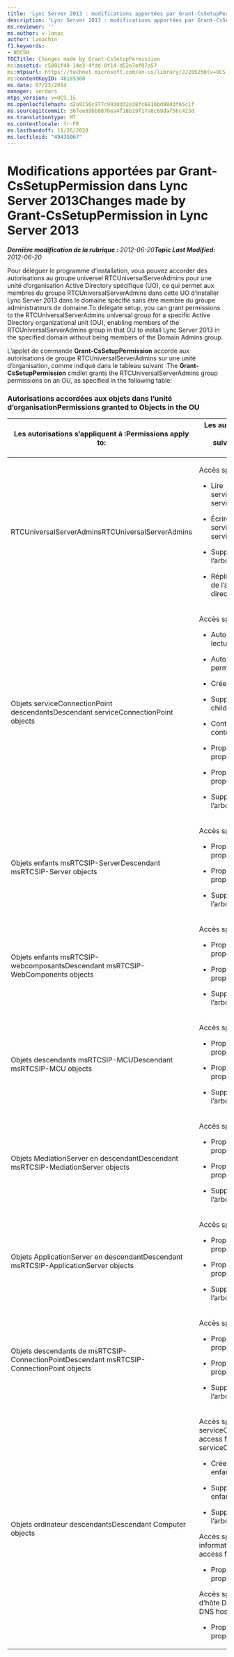```yaml
---
title: 'Lync Server 2013 : modifications apportées par Grant-CsSetupPermission'
description: 'Lync Server 2013 : modifications apportées par Grant-CsSetupPermission.'
ms.reviewer: ''
ms.author: v-lanac
author: lanachin
f1.keywords:
- NOCSH
TOCTitle: Changes made by Grant-CsSetupPermission
ms:assetid: c5801f48-14e3-4fdd-8f14-d52e7af07a57
ms:mtpsurl: https://technet.microsoft.com/en-us/library/JJ205250(v=OCS.15)
ms:contentKeyID: 48185360
ms.date: 07/23/2014
manager: serdars
mtps_version: v=OCS.15
ms.openlocfilehash: d2a9156c977c993dd32e38fc6816bd08d3f65c1f
ms.sourcegitcommit: 36fee89bb887bea4f18b19f17a8c69daf5bc423d
ms.translationtype: MT
ms.contentlocale: fr-FR
ms.lasthandoff: 11/26/2020
ms.locfileid: "49435067"
---
```

# <a name="changes-made-by-grant-cssetuppermission-in-lync-server-2013"></a><span data-ttu-id="ce535-103">Modifications apportées par Grant-CsSetupPermission dans Lync Server 2013</span><span class="sxs-lookup"><span data-stu-id="ce535-103">Changes made by Grant-CsSetupPermission in Lync Server 2013</span></span>

<div data-xmlns="http://www.w3.org/1999/xhtml">

<div class="topic" data-xmlns="http://www.w3.org/1999/xhtml" data-msxsl="urn:schemas-microsoft-com:xslt" data-cs="https://msdn.microsoft.com/">

<div data-asp="https://msdn2.microsoft.com/asp">



</div>

<div id="mainSection">

<div id="mainBody"><span data-ttu-id="ce535-104">

<span> </span></span><span class="sxs-lookup"><span data-stu-id="ce535-104">

<span> </span></span></span>

<span data-ttu-id="ce535-105">_**Dernière modification de la rubrique :** 2012-06-20_</span><span class="sxs-lookup"><span data-stu-id="ce535-105">_**Topic Last Modified:** 2012-06-20_</span></span>

<span data-ttu-id="ce535-106">Pour déléguer le programme d’installation, vous pouvez accorder des autorisations au groupe universel RTCUniversalServerAdmins pour une unité d’organisation Active Directory spécifique (UO), ce qui permet aux membres du groupe RTCUniversalServerAdmins dans cette UO d’installer Lync Server 2013 dans le domaine spécifié sans être membre du groupe administrateurs de domaine.</span><span class="sxs-lookup"><span data-stu-id="ce535-106">To delegate setup, you can grant permissions to the RTCUniversalServerAdmins universal group for a specific Active Directory organizational unit (OU), enabling members of the RTCUniversalServerAdmins group in that OU to install Lync Server 2013 in the specified domain without being members of the Domain Admins group.</span></span>

<span data-ttu-id="ce535-107">L’applet de commande **Grant-CsSetupPermission** accorde aux autorisations de groupe RTCUniversalServerAdmins sur une unité d’organisation, comme indiqué dans le tableau suivant :</span><span class="sxs-lookup"><span data-stu-id="ce535-107">The **Grant-CsSetupPermission** cmdlet grants the RTCUniversalServerAdmins group permissions on an OU, as specified in the following table:</span></span>

### <a name="permissions-granted-to-objects-in-the-ou"></a><span data-ttu-id="ce535-108">Autorisations accordées aux objets dans l’unité d’organisation</span><span class="sxs-lookup"><span data-stu-id="ce535-108">Permissions granted to Objects in the OU</span></span>

<table>
<colgroup>
<col style="width: 50%" />
<col style="width: 50%" />
</colgroup>
<thead>
<tr class="header">
<th><span data-ttu-id="ce535-109">Les autorisations s’appliquent à :</span><span class="sxs-lookup"><span data-stu-id="ce535-109">Permissions apply to:</span></span></th>
<th><span data-ttu-id="ce535-110">Les autorisations accordées sont les suivantes :</span><span class="sxs-lookup"><span data-stu-id="ce535-110">Permissions granted are:</span></span></th>
</tr>
</thead>
<tbody>
<tr class="odd">
<td><p><span data-ttu-id="ce535-111">RTCUniversalServerAdmins</span><span class="sxs-lookup"><span data-stu-id="ce535-111">RTCUniversalServerAdmins</span></span></p></td>
<td><p><span data-ttu-id="ce535-112">Accès spécial :</span><span class="sxs-lookup"><span data-stu-id="ce535-112">Special access:</span></span></p>
<ul>
<li><p><span data-ttu-id="ce535-113">Lire servicePrincipalName</span><span class="sxs-lookup"><span data-stu-id="ce535-113">Read servicePrincipalName</span></span></p></li>
<li><p><span data-ttu-id="ce535-114">Écrire le servicePrincipalName</span><span class="sxs-lookup"><span data-stu-id="ce535-114">Write servicePrincipalName</span></span></p></li>
<li><p><span data-ttu-id="ce535-115">Supprimer l’arborescence</span><span class="sxs-lookup"><span data-stu-id="ce535-115">Delete tree</span></span></p></li>
<li><p><span data-ttu-id="ce535-116">Répliquer les modifications de l’annuaire</span><span class="sxs-lookup"><span data-stu-id="ce535-116">Replicating directory changes</span></span></p></li>
</ul></td>
</tr>
<tr class="even">
<td><p><span data-ttu-id="ce535-117">Objets serviceConnectionPoint descendants</span><span class="sxs-lookup"><span data-stu-id="ce535-117">Descendant serviceConnectionPoint objects</span></span></p></td>
<td><p><span data-ttu-id="ce535-118">Accès spécial :</span><span class="sxs-lookup"><span data-stu-id="ce535-118">Special access:</span></span></p>
<ul>
<li><p><span data-ttu-id="ce535-119">Autorisations de lecture</span><span class="sxs-lookup"><span data-stu-id="ce535-119">Read permissions</span></span></p></li>
<li><p><span data-ttu-id="ce535-120">Autorisations d’écriture</span><span class="sxs-lookup"><span data-stu-id="ce535-120">Write permissions</span></span></p></li>
<li><p><span data-ttu-id="ce535-121">Créer un enfant</span><span class="sxs-lookup"><span data-stu-id="ce535-121">Create child</span></span></p></li>
<li><p><span data-ttu-id="ce535-122">Supprimer un enfant</span><span class="sxs-lookup"><span data-stu-id="ce535-122">Delete child</span></span></p></li>
<li><p><span data-ttu-id="ce535-123">Contenu de la liste</span><span class="sxs-lookup"><span data-stu-id="ce535-123">List contents</span></span></p></li>
<li><p><span data-ttu-id="ce535-124">Propriété Write</span><span class="sxs-lookup"><span data-stu-id="ce535-124">Write property</span></span></p></li>
<li><p><span data-ttu-id="ce535-125">Propriété de lecture</span><span class="sxs-lookup"><span data-stu-id="ce535-125">Read property</span></span></p></li>
<li><p><span data-ttu-id="ce535-126">Supprimer l’arborescence</span><span class="sxs-lookup"><span data-stu-id="ce535-126">Delete tree</span></span></p></li>
</ul></td>
</tr>
<tr class="odd">
<td><p><span data-ttu-id="ce535-127">Objets enfants msRTCSIP-Server</span><span class="sxs-lookup"><span data-stu-id="ce535-127">Descendant msRTCSIP-Server objects</span></span></p></td>
<td><p><span data-ttu-id="ce535-128">Accès spécial :</span><span class="sxs-lookup"><span data-stu-id="ce535-128">Special access:</span></span></p>
<ul>
<li><p><span data-ttu-id="ce535-129">Propriété Write</span><span class="sxs-lookup"><span data-stu-id="ce535-129">Write property</span></span></p></li>
<li><p><span data-ttu-id="ce535-130">Propriété de lecture</span><span class="sxs-lookup"><span data-stu-id="ce535-130">Read property</span></span></p></li>
<li><p><span data-ttu-id="ce535-131">Supprimer l’arborescence</span><span class="sxs-lookup"><span data-stu-id="ce535-131">Delete tree</span></span></p></li>
</ul></td>
</tr>
<tr class="even">
<td><p><span data-ttu-id="ce535-132">Objets enfants msRTCSIP-webcomposants</span><span class="sxs-lookup"><span data-stu-id="ce535-132">Descendant msRTCSIP-WebComponents objects</span></span></p></td>
<td><p><span data-ttu-id="ce535-133">Accès spécial :</span><span class="sxs-lookup"><span data-stu-id="ce535-133">Special access:</span></span></p>
<ul>
<li><p><span data-ttu-id="ce535-134">Propriété Write</span><span class="sxs-lookup"><span data-stu-id="ce535-134">Write property</span></span></p></li>
<li><p><span data-ttu-id="ce535-135">Propriété de lecture</span><span class="sxs-lookup"><span data-stu-id="ce535-135">Read property</span></span></p></li>
<li><p><span data-ttu-id="ce535-136">Supprimer l’arborescence</span><span class="sxs-lookup"><span data-stu-id="ce535-136">Delete tree</span></span></p></li>
</ul></td>
</tr>
<tr class="odd">
<td><p><span data-ttu-id="ce535-137">Objets descendants msRTCSIP-MCU</span><span class="sxs-lookup"><span data-stu-id="ce535-137">Descendant msRTCSIP-MCU objects</span></span></p></td>
<td><p><span data-ttu-id="ce535-138">Accès spécial :</span><span class="sxs-lookup"><span data-stu-id="ce535-138">Special access:</span></span></p>
<ul>
<li><p><span data-ttu-id="ce535-139">Propriété Write</span><span class="sxs-lookup"><span data-stu-id="ce535-139">Write property</span></span></p></li>
<li><p><span data-ttu-id="ce535-140">Propriété de lecture</span><span class="sxs-lookup"><span data-stu-id="ce535-140">Read property</span></span></p></li>
<li><p><span data-ttu-id="ce535-141">Supprimer l’arborescence</span><span class="sxs-lookup"><span data-stu-id="ce535-141">Delete tree</span></span></p></li>
</ul></td>
</tr>
<tr class="even">
<td><p><span data-ttu-id="ce535-142">Objets MediationServer en descendant</span><span class="sxs-lookup"><span data-stu-id="ce535-142">Descendant msRTCSIP-MediationServer objects</span></span></p></td>
<td><p><span data-ttu-id="ce535-143">Accès spécial :</span><span class="sxs-lookup"><span data-stu-id="ce535-143">Special access:</span></span></p>
<ul>
<li><p><span data-ttu-id="ce535-144">Propriété Write</span><span class="sxs-lookup"><span data-stu-id="ce535-144">Write property</span></span></p></li>
<li><p><span data-ttu-id="ce535-145">Propriété de lecture</span><span class="sxs-lookup"><span data-stu-id="ce535-145">Read property</span></span></p></li>
<li><p><span data-ttu-id="ce535-146">Supprimer l’arborescence</span><span class="sxs-lookup"><span data-stu-id="ce535-146">Delete tree</span></span></p></li>
</ul></td>
</tr>
<tr class="odd">
<td><p><span data-ttu-id="ce535-147">Objets ApplicationServer en descendant</span><span class="sxs-lookup"><span data-stu-id="ce535-147">Descendant msRTCSIP-ApplicationServer objects</span></span></p></td>
<td><p><span data-ttu-id="ce535-148">Accès spécial :</span><span class="sxs-lookup"><span data-stu-id="ce535-148">Special access:</span></span></p>
<ul>
<li><p><span data-ttu-id="ce535-149">Propriété Write</span><span class="sxs-lookup"><span data-stu-id="ce535-149">Write property</span></span></p></li>
<li><p><span data-ttu-id="ce535-150">Propriété de lecture</span><span class="sxs-lookup"><span data-stu-id="ce535-150">Read property</span></span></p></li>
<li><p><span data-ttu-id="ce535-151">Supprimer l’arborescence</span><span class="sxs-lookup"><span data-stu-id="ce535-151">Delete tree</span></span></p></li>
</ul></td>
</tr>
<tr class="even">
<td><p><span data-ttu-id="ce535-152">Objets descendants de msRTCSIP-ConnectionPoint</span><span class="sxs-lookup"><span data-stu-id="ce535-152">Descendant msRTCSIP-ConnectionPoint objects</span></span></p></td>
<td><p><span data-ttu-id="ce535-153">Accès spécial :</span><span class="sxs-lookup"><span data-stu-id="ce535-153">Special access:</span></span></p>
<ul>
<li><p><span data-ttu-id="ce535-154">Propriété Write</span><span class="sxs-lookup"><span data-stu-id="ce535-154">Write property</span></span></p></li>
<li><p><span data-ttu-id="ce535-155">Propriété de lecture</span><span class="sxs-lookup"><span data-stu-id="ce535-155">Read property</span></span></p></li>
<li><p><span data-ttu-id="ce535-156">Supprimer l’arborescence</span><span class="sxs-lookup"><span data-stu-id="ce535-156">Delete tree</span></span></p></li>
</ul></td>
</tr>
<tr class="odd">
<td><p><span data-ttu-id="ce535-157">Objets ordinateur descendants</span><span class="sxs-lookup"><span data-stu-id="ce535-157">Descendant Computer objects</span></span></p></td>
<td><p><span data-ttu-id="ce535-158">Accès spécial pour serviceConnectionPoint :</span><span class="sxs-lookup"><span data-stu-id="ce535-158">Special access for serviceConnectionPoint:</span></span></p>
<ul>
<li><p><span data-ttu-id="ce535-159">Créer des objets enfants</span><span class="sxs-lookup"><span data-stu-id="ce535-159">Create child objects</span></span></p></li>
<li><p><span data-ttu-id="ce535-160">Supprimer des objets enfants</span><span class="sxs-lookup"><span data-stu-id="ce535-160">Delete child objects</span></span></p></li>
<li><p><span data-ttu-id="ce535-161">Supprimer l’arborescence</span><span class="sxs-lookup"><span data-stu-id="ce535-161">Delete tree</span></span></p></li>
</ul>
<p><span data-ttu-id="ce535-162">Accès spécial pour les informations publiques :</span><span class="sxs-lookup"><span data-stu-id="ce535-162">Special access for public information:</span></span></p>
<ul>
<li><p><span data-ttu-id="ce535-163">Propriété de lecture</span><span class="sxs-lookup"><span data-stu-id="ce535-163">Read property</span></span></p></li>
</ul>
<p><span data-ttu-id="ce535-164">Accès spécial pour le nom d’hôte DNS :</span><span class="sxs-lookup"><span data-stu-id="ce535-164">Special access for DNS host name:</span></span></p>
<ul>
<li><p><span data-ttu-id="ce535-165">Propriété de lecture</span><span class="sxs-lookup"><span data-stu-id="ce535-165">Read property</span></span></p></li>
</ul></td>
</tr>
</tbody>
</table><span data-ttu-id="ce535-166">


</div>

<span> </span>

</div>

</div>

</span><span class="sxs-lookup"><span data-stu-id="ce535-166">


</div>

<span> </span>

</div>

</div>

</span></span></div>

